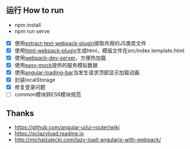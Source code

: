 ## 运行 How to run

* npm install
* npm run serve


 - [x] 使用[extract-text-webpack-plugin](https://github.com/webpack-contrib/extract-text-webpack-plugin)提取共用的JS类库文件
 - [x] 使用[html-webpack-plugin](https://github.com/jantimon/html-webpack-plugin)生成html，模版文件在src/index.template.html
 - [x] 使用[webpack-dev-server](https://github.com/webpack/webpack-dev-server)，方便热加载
 - [x] 使用[easy-mock](https://github.com/easy-mock/easy-mock)提供的服务模拟数据
 - [x] 使用[angular-loading-bar](https://github.com/chieffancypants/angular-loading-bar)当发生请求顶部显示加载动画
 - [x] 封装localStorage
 - [x] 修复登录问题
 - [ ] common模块转ES6模块规范
 
## Thanks

* https://github.com/angular-ui/ui-router/wiki
* https://oclazyload.readme.io
* http://michalzalecki.com/lazy-load-angularjs-with-webpack/
